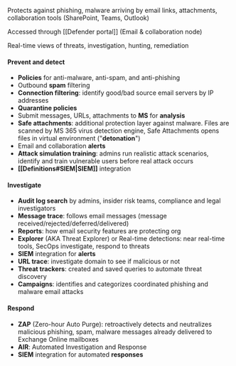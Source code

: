 Protects against phishing, malware arriving by email links, attachments, collaboration tools (SharePoint, Teams, Outlook)

Accessed through [[Defender portal]] (Email & collaboration node)

Real-time views of threats, investigation, hunting, remediation

#### Prevent and detect

- **Policies** for anti-malware, anti-spam, and anti-phishing
- Outbound **spam** filtering
- **Connection filtering**: identify good/bad source email servers by IP addresses
- **Quarantine policies**
- Submit messages, URLs, attachments to **MS** for **analysis**
- **Safe attachments**: additional protection layer against malware. Files are scanned by MS 365 virus detection engine, Safe Attachments opens files in virtual environment ("**detonation**")
- Email and collaboration **alerts**
- **Attack simulation training**: admins run realistic attack scenarios, identify and train vulnerable users before real attack occurs
- **[[Definitions#SIEM|SIEM]]** integration
#### Investigate

- **Audit log search** by admins, insider risk teams, compliance and legal investigators
- **Message trace**: follows email messages (message received/rejected/deferred/delivered)
- **Reports**: how email security features are protecting org
- **Explorer** (AKA Threat Explorer) or Real-time detections: near real-time tools, SecOps investigate, respond to threats
- **SIEM** integration for **alerts**
- **URL trace**: investigate domain to see if malicious or not
- **Threat trackers**: created and saved queries to automate threat discovery
- **Campaigns**: identifies and categorizes coordinated phishing and malware email attacks
#### Respond

- **ZAP** (Zero-hour Auto Purge): retroactively detects and neutralizes malicious phishing, spam, malware messages already delivered to Exchange Online mailboxes
- **AIR**: Automated Investigation and Response
- **SIEM** integration for automated **responses**

